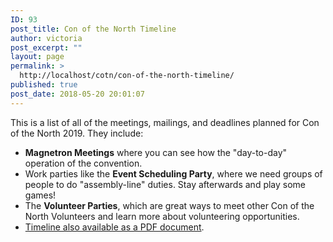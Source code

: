 ```yaml
---
ID: 93
post_title: Con of the North Timeline
author: victoria
post_excerpt: ""
layout: page
permalink: >
  http://localhost/cotn/con-of-the-north-timeline/
published: true
post_date: 2018-05-20 20:01:07
---
```

This is a list of all of the meetings, mailings, and deadlines planned for Con of the North 2019. They include:

* **Magnetron Meetings** where you can see how the "day-to-day" operation of the convention.
* Work parties like the **Event Scheduling Party**, where we need groups of people to do "assembly-line" duties. Stay afterwards and play some games!
* The **Volunteer Parties**, which are great ways to meet other Con of the North Volunteers and learn more about volunteering opportunities.
* [Timeline also available as a PDF document](http://conofthenorth.com/forms/CotN-2018_Timeline.pdf).
